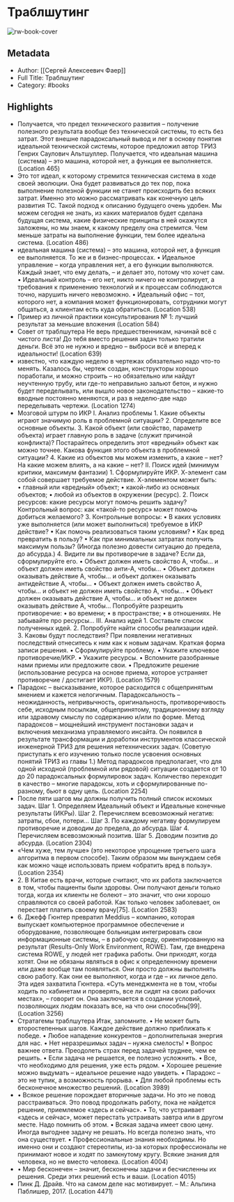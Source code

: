 # Траблшутинг

![rw-book-cover](https://readwise-assets.s3.amazonaws.com/static/images/default-book-icon-1.a08c56e2fedd.png)

## Metadata
- Author: [[Сергей Алексеевич Фаер]]
- Full Title: Траблшутинг
- Category: #books

## Highlights
- Получается, что предел технического развития – получение полезного результата вообще без технической системы, то есть без затрат. Этот внешне парадоксальный вывод и лег в основу понятия идеальной технической системы, которое предложил автор ТРИЗ Генрих Саулович Альтшуллер. Получается, что идеальная машина (система) – это машина, которой нет, а функция ее выполняется. (Location 465)
- Это тот идеал, к которому стремится техническая система в ходе своей эволюции. Она будет развиваться до тех пор, пока выполнение полезной функции не станет происходить без всяких затрат. Именно это можно рассматривать как конечную цель развития ТС. Такой подход к описанию будущего очень удобен. Мы можем сегодня не знать, из каких материалов будет сделана будущая система, какие физические принципы в ней окажутся заложены, но мы знаем, к какому пределу она стремится. Чем меньше затраты на выполнение функции, тем более идеальна система. (Location 486)
- идеальная машина (система) – это машина, которой нет, а функция ее выполняется. То же и в бизнес-процессах. • Идеальное управление – когда управления нет, а его функции выполняются. Каждый знает, что ему делать, – и делает это, потому что хочет сам. • Идеальный контроль – его нет, никто ничего не контролирует, а требования к применению технологий и к процессам соблюдаются точно, нарушить ничего невозможно. • Идеальный офис – тот, которого нет, а компания может функционировать, сотрудники могут общаться, а клиентам есть куда обратиться. (Location 538)
- Пример из личной практики консультирования № 1: лучший результат за меньшие вложения (Location 584)
- Совет от траблшутера Не верь предшественникам, начинай всё с чистого листа! До тебя вместо решения задач только тратили деньги. Всё это не нужно и вредно – выброси всё и вперед к идеальности! (Location 639)
- известно, что каждую неделю в чертежах обязательно надо что-то менять. Казалось бы, чертеж создан, конструкторы хорошо поработали, и можно строить – но обязательно или найдут неучтенную трубу, или где-то неправильно зальют бетон, и нужно будет переделывать, или вышло новое законодательство – какие-то вводные постоянно меняются, и раз в неделю-две надо переделывать чертежи. (Location 1274)
- Мозговой штурм по ИКР I. Анализ проблемы 1. Какие объекты играют значимую роль в проблемной ситуации? 2. Определите все основные объекты. 3. Какой объект (или свойство, параметр объекта) играет главную роль в задаче (служит причиной конфликта)? Постарайтесь определить этот «вредный» объект как можно точнее. Какова функция этого объекта в проблемной ситуации? 4. Какие из объектов мы можем изменить, а какие – нет? На какие можем влиять, а на какие – нет? II. Поиск идей (минимум критики, максимум фантазии) 1. Сформулируйте ИКР. Х-элемент сам собой совершает требуемое действие. Х-элементом может быть: • главный или «вредный» объект; • какой-либо из основных объектов; • любой из объектов в окружении (ресурс). 2. Поиск ресурсов: какие ресурсы могут помочь решить задачу? Контрольный вопрос: как «такой-то ресурс» может помочь добиться желаемого? 3. Контрольные вопросы: • В каких условиях уже выполняется (или может выполниться) требуемое в ИКР действие? • Как помочь реализоваться таким условиям? • Как вред превратить в пользу? • Как при минимальных затратах получить максимум пользы? (Иногда полезно довести ситуацию до предела, до абсурда.) 4. Видите ли вы противоречие в задаче? Если да, сформулируйте его. • Объект должен иметь свойство А, чтобы… и объект должен иметь свойство анти-А, чтобы… • Объект должен оказывать действие А, чтобы… и объект должен оказывать антидействие А, чтобы… • Объект должен иметь свойство А, чтобы… и объект не должен иметь свойство А, чтобы… • Объект должен оказывать действие А, чтобы… и объект не должен оказывать действие А, чтобы… Попробуйте разрешить противоречие: • во времени; • в пространстве; • в отношениях. Не забывайте про ресурсы… III. Анализ идей 1. Составьте список полученных идей. 2. Попробуйте найти способы реализации идей. 3. Каковы будут последствия? При появлении негативных последствий отнеситесь к ним как к новым задачам. Краткая форма записи решения. • Сформулируйте проблему. • Укажите ключевое противоречие/ИКР. • Укажите ресурсы. • Вспомните разобранные нами приемы или предложите свои. • Предложите решение (использование ресурса на основе приема, которое устраняет противоречие / достигает ИКР). (Location 1579)
- Парадокс – высказывание, которое расходится с общепринятым мнением и кажется нелогичным. Парадоксальность – неожиданность, непривычность, оригинальность, противоречивость себе, исходным посылкам, общепринятому, традиционному взгляду или здравому смыслу по содержанию и/или по форме. Метод парадоксов – мощнейший инструмент постановки задач и включения механизма управляемого инсайта. Он появился в результате трансформации и доработки инструментов классической инженерной ТРИЗ для решения нетехнических задач. (Советую приступать к его изучению только после усвоения основных понятий ТРИЗ из главы 1.) Метод парадоксов предполагает, что для одной исходной (проблемной или рядовой) ситуации создается от 10 до 20 парадоксальных формулировок задач. Количество переходит в качество – многие парадоксы, хоть и сформулированные по-разному, бьют в одну цель. (Location 2254)
- После пяти шагов мы должны получить полный список искомых задач. Шаг 1. Определяем Идеальный объект и Идеальные конечные результаты (ИКРы). Шаг 2. Перечисляем всевозможный негатив: затраты, сбои, потери… Шаг 3. По каждому негативу формулируем противоречие и доводим до предела, до абсурда. Шаг 4. Перечисляем всевозможный позитив. Шаг 5. Доводим позитив до абсурда. (Location 2304)
- «Чем хуже, тем лучше» (это некоторое упрощение третьего шага алгоритма в первом способе). Таким образом мы вынуждаем себя как можно чаще использовать прием «обратить вред в пользу». (Location 2354)
- 2. В Китае есть врачи, которые считают, что их работа заключается в том, чтобы пациенты были здоровы. Они получают деньги только тогда, когда их клиенты не болеют – это значит, что они хорошо справляются со своей работой. Как только человек заболевает, он перестает платить своему врачу[75]. (Location 2583)
- 6. Джефф Гюнтер превратил Meddius – компанию, которая выпускает компьютерное программное обеспечение и оборудование, позволяющее больницам интегрировать свои информационные системы, – в рабочую среду, ориентированную на результат (Results-Only Work Environment, ROWE). Там, где внедрена система ROWE, у людей нет графика работы. Они приходят, когда хотят. Они не обязаны являться в офис к определенному времени или даже вообще там появляться. Они просто должны выполнять свою работу. Как они ее выполняют, когда и где – их личное дело. Эта идея захватила Гюнтера. «Суть менеджмента не в том, чтобы ходить по кабинетам и проверять, все ли сидят на своих рабочих местах», – говорит он. Она заключается в создании условий, позволяющих людям показать все, на что они способны[99]. (Location 3256)
- Стратагемы траблшутера Итак, запомните. • Не может быть второстепенных шагов. Каждое действие должно приближать к победе. • Любое нападение конкурентов – дополнительная энергия для нас. • Нет неразрешимых задач – нужна смелость! • Вопрос важнее ответа. Преодолеть страх перед задачей труднее, чем ее решить. • Если задача не решается, ее полезно усложнить. • Все, что необходимо для решения, уже есть рядом. • Хорошее решение можно выдумать – идеальное решение надо увидеть. • Парадокс – это не тупик, а возможность прорыва. • Для любой проблемы есть бесконечное множество решений. (Location 3989)
- • Всякое решение порождает вторичные задачи. Но это не повод расстраиваться. Это повод продолжать работу, пока не найдется решение, приемлемое «здесь и сейчас». • То, что устраивает «здесь и сейчас», может перестать устраивать завтра или в другом месте. Надо помнить об этом. • Всякая задача имеет свою цену. Иногда выгоднее задачу не решать. Но всегда полезно знать, что она существует. • Профессиональные знания необходимы. Но именно они и создают стереотипы, из-за которых профессионалы не принимают новое и ходят по замкнутому кругу. Всякие знания для человека, но не вместо человека. (Location 4004)
- • Мир бесконечен – значит, бесконечны задачи и бесчисленны их решения. Среди этих решений есть и ваши. (Location 4015)
- Пинк Д. Драйв. Что на самом деле нас мотивирует. – М.: Альпина Паблишер, 2017. (Location 4471)

